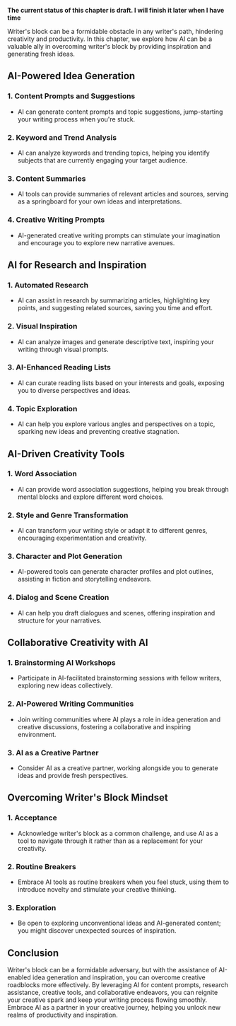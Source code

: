 **The current status of this chapter is draft. I will finish it later when I have time**

Writer's block can be a formidable obstacle in any writer's path, hindering creativity and productivity. In this chapter, we explore how AI can be a valuable ally in overcoming writer's block by providing inspiration and generating fresh ideas.

AI-Powered Idea Generation
--------------------------

### 1. **Content Prompts and Suggestions**

* AI can generate content prompts and topic suggestions, jump-starting your writing process when you're stuck.

### 2. **Keyword and Trend Analysis**

* AI can analyze keywords and trending topics, helping you identify subjects that are currently engaging your target audience.

### 3. **Content Summaries**

* AI tools can provide summaries of relevant articles and sources, serving as a springboard for your own ideas and interpretations.

### 4. **Creative Writing Prompts**

* AI-generated creative writing prompts can stimulate your imagination and encourage you to explore new narrative avenues.

AI for Research and Inspiration
-------------------------------

### 1. **Automated Research**

* AI can assist in research by summarizing articles, highlighting key points, and suggesting related sources, saving you time and effort.

### 2. **Visual Inspiration**

* AI can analyze images and generate descriptive text, inspiring your writing through visual prompts.

### 3. **AI-Enhanced Reading Lists**

* AI can curate reading lists based on your interests and goals, exposing you to diverse perspectives and ideas.

### 4. **Topic Exploration**

* AI can help you explore various angles and perspectives on a topic, sparking new ideas and preventing creative stagnation.

AI-Driven Creativity Tools
--------------------------

### 1. **Word Association**

* AI can provide word association suggestions, helping you break through mental blocks and explore different word choices.

### 2. **Style and Genre Transformation**

* AI can transform your writing style or adapt it to different genres, encouraging experimentation and creativity.

### 3. **Character and Plot Generation**

* AI-powered tools can generate character profiles and plot outlines, assisting in fiction and storytelling endeavors.

### 4. **Dialog and Scene Creation**

* AI can help you draft dialogues and scenes, offering inspiration and structure for your narratives.

Collaborative Creativity with AI
--------------------------------

### 1. **Brainstorming AI Workshops**

* Participate in AI-facilitated brainstorming sessions with fellow writers, exploring new ideas collectively.

### 2. **AI-Powered Writing Communities**

* Join writing communities where AI plays a role in idea generation and creative discussions, fostering a collaborative and inspiring environment.

### 3. **AI as a Creative Partner**

* Consider AI as a creative partner, working alongside you to generate ideas and provide fresh perspectives.

Overcoming Writer's Block Mindset
---------------------------------

### 1. **Acceptance**

* Acknowledge writer's block as a common challenge, and use AI as a tool to navigate through it rather than as a replacement for your creativity.

### 2. **Routine Breakers**

* Embrace AI tools as routine breakers when you feel stuck, using them to introduce novelty and stimulate your creative thinking.

### 3. **Exploration**

* Be open to exploring unconventional ideas and AI-generated content; you might discover unexpected sources of inspiration.

Conclusion
----------

Writer's block can be a formidable adversary, but with the assistance of AI-enabled idea generation and inspiration, you can overcome creative roadblocks more effectively. By leveraging AI for content prompts, research assistance, creative tools, and collaborative endeavors, you can reignite your creative spark and keep your writing process flowing smoothly. Embrace AI as a partner in your creative journey, helping you unlock new realms of productivity and inspiration.
